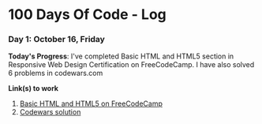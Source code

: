 # 100 Days Of Code - Log

### Day 1: October 16, Friday

**Today's Progress**: I've completed Basic HTML and HTML5 section in Responsive Web Design Certification on FreeCodeCamp. I have also solved 6 problems in codewars.com

**Link(s) to work**

1. [Basic HTML and HTML5 on FreeCodeCamp](https://github.com/minhajulalamcse/freecodecamp-responsive-web-design-certification/tree/main/basic-html-and-html5)
2. [Codewars solution](https://www.codewars.com/users/minhajulalam/completed_solutions)
